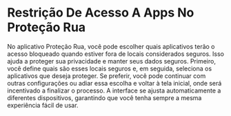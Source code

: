 # Restrição De Acesso A Apps No Proteção Rua

No aplicativo Proteção Rua, você pode escolher quais aplicativos terão o acesso bloqueado quando estiver fora de locais considerados seguros. Isso ajuda a proteger sua privacidade e manter seus dados seguros. Primeiro, você define quais são esses locais seguros e, em seguida, seleciona os aplicativos que deseja proteger. Se preferir, você pode continuar com outras configurações ou adiar essa escolha e voltar à tela inicial, onde será incentivado a finalizar o processo. A interface se ajusta automaticamente a diferentes dispositivos, garantindo que você tenha sempre a mesma experiência fácil de usar.
